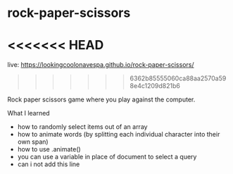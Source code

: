 # rock-paper-scissors

# <<<<<<< HEAD

live: https://lookingcoolonavespa.github.io/rock-paper-scissors/

> > > > > > > 6362b85555060ca88aa2570a598e4c1209d821b6

Rock paper scissors game where you play against the computer.

What I learned

- how to randomly select items out of an array
- how to animate words (by splitting each individual character into their own span)
- how to use .animate()
- you can use a variable in place of document to select a query
- can i not add this line
